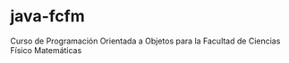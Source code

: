 # java-fcfm
Curso de Programación Orientada a Objetos para la Facultad de Ciencias Físico Matemáticas
